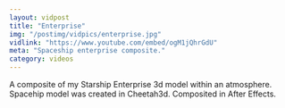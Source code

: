 ```yaml
---
layout: vidpost
title: "Enterprise"
img: "/postimg/vidpics/enterprise.jpg"
vidlink: "https://www.youtube.com/embed/ogM1jQhrGdU"
meta: "Spaceship enterprise composite."
category: videos
---
```


<div class="WideTextBox">
<p>A composite of my Starship Enterprise 3d model within an atmosphere. Spacehip model was created in Cheetah3d. Composited in After Effects.</p>
</div>